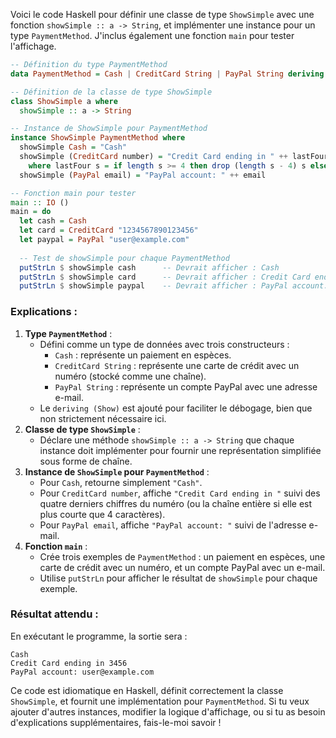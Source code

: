 Voici le code Haskell pour définir une classe de type `ShowSimple` avec une fonction `showSimple :: a -> String`, et implémenter une instance pour un type `PaymentMethod`. J'inclus également une fonction `main` pour tester l'affichage.

```haskell
-- Définition du type PaymentMethod
data PaymentMethod = Cash | CreditCard String | PayPal String deriving (Show)

-- Définition de la classe de type ShowSimple
class ShowSimple a where
  showSimple :: a -> String

-- Instance de ShowSimple pour PaymentMethod
instance ShowSimple PaymentMethod where
  showSimple Cash = "Cash"
  showSimple (CreditCard number) = "Credit Card ending in " ++ lastFour number
    where lastFour s = if length s >= 4 then drop (length s - 4) s else s
  showSimple (PayPal email) = "PayPal account: " ++ email

-- Fonction main pour tester
main :: IO ()
main = do
  let cash = Cash
  let card = CreditCard "1234567890123456"
  let paypal = PayPal "user@example.com"
  
  -- Test de showSimple pour chaque PaymentMethod
  putStrLn $ showSimple cash      -- Devrait afficher : Cash
  putStrLn $ showSimple card      -- Devrait afficher : Credit Card ending in 3456
  putStrLn $ showSimple paypal    -- Devrait afficher : PayPal account: user@example.com
```

### Explications :
1. **Type `PaymentMethod`** :
   - Défini comme un type de données avec trois constructeurs :
     - `Cash` : représente un paiement en espèces.
     - `CreditCard String` : représente une carte de crédit avec un numéro (stocké comme une chaîne).
     - `PayPal String` : représente un compte PayPal avec une adresse e-mail.
   - Le `deriving (Show)` est ajouté pour faciliter le débogage, bien que non strictement nécessaire ici.
2. **Classe de type `ShowSimple`** :
   - Déclare une méthode `showSimple :: a -> String` que chaque instance doit implémenter pour fournir une représentation simplifiée sous forme de chaîne.
3. **Instance de `ShowSimple` pour `PaymentMethod`** :
   - Pour `Cash`, retourne simplement `"Cash"`.
   - Pour `CreditCard number`, affiche `"Credit Card ending in "` suivi des quatre derniers chiffres du numéro (ou la chaîne entière si elle est plus courte que 4 caractères).
   - Pour `PayPal email`, affiche `"PayPal account: "` suivi de l'adresse e-mail.
4. **Fonction `main`** :
   - Crée trois exemples de `PaymentMethod` : un paiement en espèces, une carte de crédit avec un numéro, et un compte PayPal avec un e-mail.
   - Utilise `putStrLn` pour afficher le résultat de `showSimple` pour chaque exemple.

### Résultat attendu :
En exécutant le programme, la sortie sera :
```
Cash
Credit Card ending in 3456
PayPal account: user@example.com
```

Ce code est idiomatique en Haskell, définit correctement la classe `ShowSimple`, et fournit une implémentation pour `PaymentMethod`. Si tu veux ajouter d'autres instances, modifier la logique d'affichage, ou si tu as besoin d'explications supplémentaires, fais-le-moi savoir !
